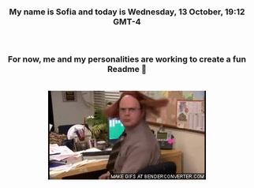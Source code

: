 


<div align="center">
<h3 >My name is Sofia and today is Wednesday, 13 October, 19:12 GMT-4</h3><br>
<h3 >For now, me and my personalities are working to create a fun Readme 👋
</h3><br>
<img src='img/dwight.gif' alt='working...'/>
</div>
